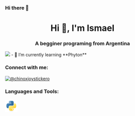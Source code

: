 ### Hi there 👋

<h1 align="center">Hi 👋, I'm Ismael</h1>
<h3 align="center">A begginer programing from Argentina</h3>
<img src="https://66.media.tumblr.com/ec91d01e032655ead88cb109ed646b8e/tumblr_pz5xlpm2wT1tgo74ho1_640.gif" width="150">
- 🌱 I’m currently learning **Phyton**

<h3 align="left">Connect with me:</h3>
<p align="left">
<a href="https://instagram.com/@chinoxjoystickero" target="blank"><img align="center" src="https://raw.githubusercontent.com/rahuldkjain/github-profile-readme-generator/master/src/images/icons/Social/instagram.svg" alt="@chinoxjoystickero" height="30" width="40" /></a>
</p>
<h3 align="left">Languages and Tools:</h3>
<p align="left"> <a href="https://www.python.org" target="_blank" rel="noreferrer"> <img src="https://raw.githubusercontent.com/devicons/devicon/master/icons/python/python-original.svg" alt="python" width="40" height="40"/> </a> </p>
